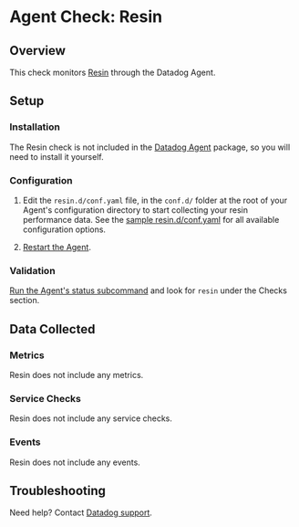 # Agent Check: Resin

## Overview

This check monitors [Resin][1] through the Datadog Agent.

## Setup

### Installation

The Resin check is not included in the [Datadog Agent][2] package, so you will
need to install it yourself.

### Configuration

1. Edit the `resin.d/conf.yaml` file, in the `conf.d/` folder at the root of your Agent's configuration directory to start collecting your resin performance data. See the [sample resin.d/conf.yaml][2] for all available configuration options.

2. [Restart the Agent][3].

### Validation

[Run the Agent's status subcommand][4] and look for `resin` under the Checks section.

## Data Collected

### Metrics

Resin does not include any metrics.

### Service Checks

Resin does not include any service checks.

### Events

Resin does not include any events.

## Troubleshooting

Need help? Contact [Datadog support][5].

[1]: https://caucho.com/
[2]: https://github.com/DataDog/integrations-core/blob/master/resin/datadog_checks/resin/data/conf.yaml.example
[3]: https://docs.datadoghq.com/agent/guide/agent-commands/?tab=agentv6#start-stop-and-restart-the-agent
[4]: https://docs.datadoghq.com/agent/guide/agent-commands/?tab=agentv6#agent-status-and-information
[5]: https://docs.datadoghq.com/help
[6]: https://github.com/DataDog/integrations-extras/blob/master/resin/metadata.csv
